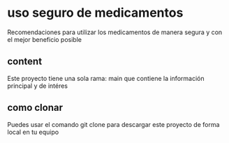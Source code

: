 # uso seguro de medicamentos
Recomendaciones para utilizar los medicamentos de manera segura y con el mejor beneficio posible

## content
Este proyecto tiene una sola rama: main que contiene la información principal y de intéres  

## como clonar
Puedes usar el comando git clone para descargar este proyecto de forma local en tu equipo